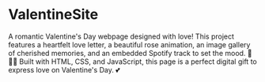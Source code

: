 # ValentineSite
A romantic Valentine's Day webpage designed with love! This project features a heartfelt love letter, a beautiful rose animation, an image gallery of cherished memories, and an embedded Spotify track to set the mood. 💌🎶✨  Built with HTML, CSS, and JavaScript, this page is a perfect digital gift to express love on Valentine's Day. 💕
